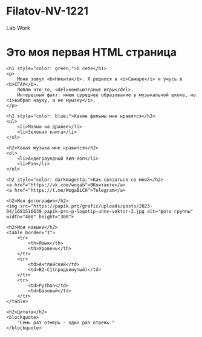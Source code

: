# Filatov-NV-1221
Lab Work
<!DOCTYPE html>
<html>
<head>
    <meta charset="UTF-8">
    <title>Лабораторная работа 1</title>
</head>
<body>
    <h1>Это моя первая HTML страница</h1>
    
    <h1 style="color: green;">О себе</h1>
    <p>
        Меня зовут <b>Никита</b>. Я родился в <i>Самаре</i> и учусь в <b>СГАУ</b>. 
        Люблю что-то, <del>компьютерные игры</del>. 
        Интересный факт: имею срреднее образование в музыкальной школе, но <i>выбрал науку, а не муызку</i>.
    </p>
    
    <h2 style="color: blue;">Какие фильмы мне нравятся</h2>
    <ul>
        <li>Малыш на драйве</li>
        <li>Зеленая книга</li>
    </ul>
    
    <h2>Какая музыка мне нравится</h2>
    <ol>
        <li>Андеграундный Хип-Хоп</li>
        <li>Рэп</li>
    </ol>
    
    <h2 style="color: darkmagenta;">Как связаться со мной</h2>
    <a href="https://vk.com/wogab">ВКонтакте</a>
    <a href="https://t.me/WogaBiCH">Telegram</a>
    
    <h2>Моя фотография</h2>
    <img src="https://papik.pro/grafic/uploads/posts/2023-04/1681516639_papik-pro-p-logotip-unnv-vektor-3.jpg alt="фото группы" width="400" height="300">
    
    <h2>Мои навыки</h2>
    <table border="1">
        <tr>
            <th>Язык</th>
            <th>Уровень</th>
        </tr>
        <tr>
            <td>Английский</td>
            <td>B2-C1(продвинутый)</td>
        </tr>
        <tr>
            <td>Python</td>
            <td>Базовый</td>
        </tr>
    </table>
    
    <h2>Цитата</h2>
    <blockquote>
        "Семь раз отмерь - один раз отрежь."
    </blockquote>
</body>
</html>
